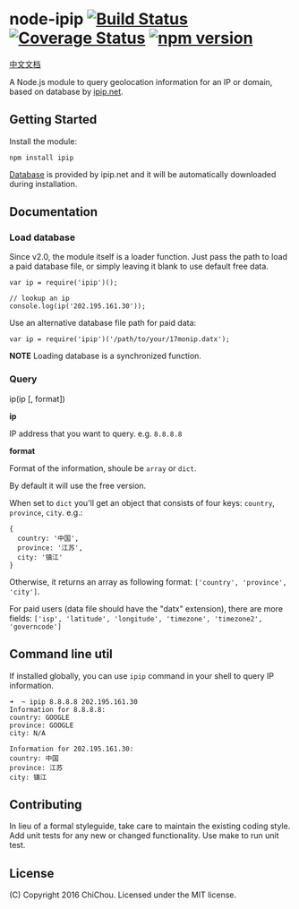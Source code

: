 # node-ipip [![Build Status](https://travis-ci.org/ChiChou/node-ipip.svg?branch=master)](https://travis-ci.org/ChiChou/node-ipip) [![Coverage Status](https://img.shields.io/coveralls/ChiChou/node-ipip.svg)](https://coveralls.io/r/ChiChou/node-ipip) [![npm version](https://badge.fury.io/js/ipip.svg)](http://badge.fury.io/js/ipip)

[中文文档](README.md)

A Node.js module to query geolocation information for an IP or domain, based on database by [ipip.net](http://ipip.net).

## Getting Started

Install the module:

    npm install ipip

[Database](http://s.qdcdn.com/17mon/17monipdb.zip) is provided by ipip.net and it will be automatically downloaded during installation.

## Documentation

### Load database

Since v2.0, the module itself is a loader function. Just pass the path to load a paid database file, or simply leaving it blank to use default free data.

    var ip = require('ipip')();

    // lookup an ip
    console.log(ip('202.195.161.30'));

Use an alternative database file path for paid data:

    var ip = require('ipip')('/path/to/your/17monip.datx');

**NOTE** Loading database is a synchronized function.

### Query

ip(ip [, format])

**ip**

IP address that you want to query. e.g. `8.8.8.8`

**format** 

Format of the information, shoule be `array` or `dict`. 

By default it will use the free version.

When set to `dict` you'll get an object that consists of four keys: `country`, `province`, `city`. e.g.:

    {
      country: '中国',
      province: '江苏',
      city: '镇江'
    }

Otherwise, it returns an array as following format: `['country', 'province', 'city']`.

For paid users (data file should have the "datx" extension), there are more fields: `['isp', 'latitude', 'longitude', 'timezone', 'timezone2', 'governcode']`

## Command line util

If installed globally, you can use `ipip` command in your shell to query IP information.

    ➜  ~ ipip 8.8.8.8 202.195.161.30
    Information for 8.8.8.8:
    country: GOOGLE
    province: GOOGLE
    city: N/A
    
    Information for 202.195.161.30:
    country: 中国
    province: 江苏
    city: 镇江

## Contributing

In lieu of a formal styleguide, take care to maintain the existing coding style. Add unit tests for any new or changed functionality. Use make to run unit test.

## License

(C) Copyright 2016 ChiChou. Licensed under the MIT license.
